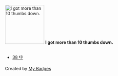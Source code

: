 <img src="https://my-badges.github.io/my-badges/thumbs-down-10.png" alt="I got more than 10 thumbs down." title="I got more than 10 thumbs down." width="128">
<strong>I got more than 10 thumbs down.</strong>
<br><br>

* <a href="https://github.com/vercel/next.js/discussions/27666#discussioncomment-1124367">38 👎</a>


Created by <a href="https://github.com/my-badges/my-badges">My Badges</a>